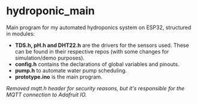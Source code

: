 # hydroponic_main

Main program for my automated hydroponics system on ESP32, structured in modules:

- **TDS.h, pH.h and DHT22.h** are the drivers for the sensors used. These can be found in their respective repos (with some changes for simulation/demo purposes).
- **config.h** contains the declarations of global variables and pinouts.
- **pump.h** to automate water pump scheduling.
- **prototype.ino** is the main program.

*Removed mqtt.h header for security reasons, but it's responsible for the MQTT connection to Adafruit IO.*
